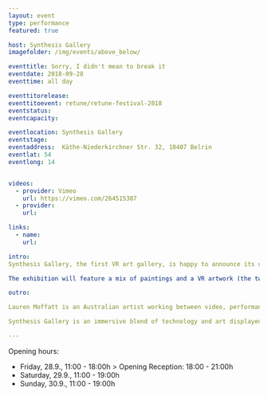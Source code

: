 ```yaml
---
layout: event
type: performance
featured: true

host: Synthesis Gallery
imagefolder: /img/events/above_below/

eventtitle: Sorry, I didn't mean to break it
eventdate: 2018-09-28
eventtime: all day

eventtitorelease:
eventtitoevent: retune/retune-festival-2018
eventstatus: 
eventcapacity: 

eventlocation: Synthesis Gallery
eventstage: 
eventaddress:  Käthe-Niederkirchner Str. 32, 10407 Belrin
eventlat: 54
eventlong: 14


videos:
  - provider: Vimeo
    url: https://vimeo.com/264515387
  - provider:
    url:

links:
  - name: 
    url: 

intro: 
Synthesis Gallery, the first VR art gallery, is happy to announce its upcoming show ‘Sorry, I didn’t mean to break it’ by Lauren Moffatt curated by Saki Hibino and Giorgio Vitale, as part of Berlin Art Week and Retune Festival 2018. 

The exhibition will feature a mix of paintings and a VR artwork (the two are strictly interwoven: parts of the paintings have been digitally scanned and transported into the Virtual Reality environment), raising provocative questions about materiality and preservation of objects and ideas in connection to the virtual. 

outro: 

Lauren Moffatt is an Australian artist working between video, performance and immersive technologies. Her works have been screened and exhibited most recently at Palais de Tokyo (FR), Villa Medici (IT), UNSW Galleries (AU), Daegu Art Museum (KOR), Museum Dr. Guislain (BE), SAVVY Contemporary (DE), FACT Liverpool (UK), the Werkleitz Festival (DE), the Sundance Film Festival (US) and at the ZKM (DE). 

Synthesis Gallery is an immersive blend of technology and art displayed under one roof, showcasing cutting-edge experiences by new wave artists and visionaries through virtual reality. We are a space to experience and experiment with the state between dream and reality. Pieces are displayed through different media. Tangible and traditional artforms intermingle with Oculus and Hive headsets. Submerge into the unchartered. Focus on the abstract. Reevaluate reality.

---
```


Opening hours:
- Friday, 28.9., 11:00 - 18:00h > Opening Reception: 18:00 - 21:00h
- Saturday, 29.9., 11:00 - 19:00h
- Sunday, 30.9., 11:00 - 19:00h
